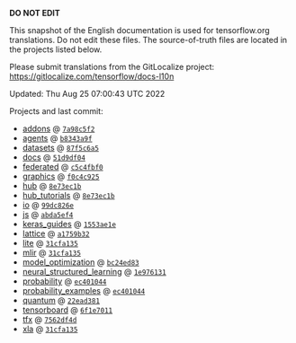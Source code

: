 __DO NOT EDIT__

This snapshot of the English documentation is used for tensorflow.org
translations. Do not edit these files. The source-of-truth files are located in
the projects listed below.

Please submit translations from the GitLocalize project: https://gitlocalize.com/tensorflow/docs-l10n

Updated: Thu Aug 25 07:00:43 UTC 2022

Projects and last commit:

- [addons](https://github.com/tensorflow/addons/tree/master/docs) @ <a href='https://github.com/tensorflow/addons/commit/7a98c5f2f940784b7480d736051be65040ed5fca'><code>7a98c5f2</code></a>
- [agents](https://github.com/tensorflow/agents/tree/master/docs) @ <a href='https://github.com/tensorflow/agents/commit/b8343a9f3330e8b2a040dc3eac7a4003eaf4790e'><code>b8343a9f</code></a>
- [datasets](https://github.com/tensorflow/datasets/tree/master/docs) @ <a href='https://github.com/tensorflow/datasets/commit/87f5c6a5a1925aa04d2894a476b24a169d50a151'><code>87f5c6a5</code></a>
- [docs](https://github.com/tensorflow/docs/tree/master/site/en) @ <a href='https://github.com/tensorflow/docs/commit/51d9df04233f9f2a0bb55feff7751eae525f8c8d'><code>51d9df04</code></a>
- [federated](https://github.com/tensorflow/federated/tree/main/docs) @ <a href='https://github.com/tensorflow/federated/commit/c5c4fbf0e79b423afe4eeeb127b5830110efcf61'><code>c5c4fbf0</code></a>
- [graphics](https://github.com/tensorflow/graphics/tree/master/tensorflow_graphics/g3doc) @ <a href='https://github.com/tensorflow/graphics/commit/f0c4c9256c9b1a6a5337762d763e4910631c65c4'><code>f0c4c925</code></a>
- [hub](https://github.com/tensorflow/hub/tree/master/docs) @ <a href='https://github.com/tensorflow/hub/commit/8e73ec1bb7d8018dd176a873c4ab030f4933f6ea'><code>8e73ec1b</code></a>
- [hub_tutorials](https://github.com/tensorflow/hub/tree/master/examples/colab) @ <a href='https://github.com/tensorflow/hub/commit/8e73ec1bb7d8018dd176a873c4ab030f4933f6ea'><code>8e73ec1b</code></a>
- [io](https://github.com/tensorflow/io/tree/master/docs) @ <a href='https://github.com/tensorflow/io/commit/99dc826e25f753efc33535826bdb10538e83667d'><code>99dc826e</code></a>
- [js](https://github.com/tensorflow/tfjs-website/tree/master/docs) @ <a href='https://github.com/tensorflow/tfjs-website/commit/abda5ef4621d1022ec25a417f3011954318ab6b9'><code>abda5ef4</code></a>
- [keras_guides](https://github.com/tensorflow/docs/tree/snapshot-keras/site/en/guide/keras) @ <a href='https://github.com/tensorflow/docs/commit/1553ae1e4a149be71703e2ee60173b3d1e0e8c00'><code>1553ae1e</code></a>
- [lattice](https://github.com/tensorflow/lattice/tree/master/docs) @ <a href='https://github.com/tensorflow/lattice/commit/a1759b3243131cafca37d46b1977362dec8abee3'><code>a1759b32</code></a>
- [lite](https://github.com/tensorflow/tensorflow/tree/master/tensorflow/lite/g3doc) @ <a href='https://github.com/tensorflow/tensorflow/commit/31cfa135ac4ff07574ac711d7a64e874e31000c9'><code>31cfa135</code></a>
- [mlir](https://github.com/tensorflow/tensorflow/tree/master/tensorflow/compiler/mlir/g3doc) @ <a href='https://github.com/tensorflow/tensorflow/commit/31cfa135ac4ff07574ac711d7a64e874e31000c9'><code>31cfa135</code></a>
- [model_optimization](https://github.com/tensorflow/model-optimization/tree/master/tensorflow_model_optimization/g3doc) @ <a href='https://github.com/tensorflow/model-optimization/commit/bc24ed839e7461572e7caf9204e6b8f0c3ec6461'><code>bc24ed83</code></a>
- [neural_structured_learning](https://github.com/tensorflow/neural-structured-learning/tree/master/g3doc) @ <a href='https://github.com/tensorflow/neural-structured-learning/commit/1e9761315153c88a9bfdebd7d081dac7fea3fedd'><code>1e976131</code></a>
- [probability](https://github.com/tensorflow/probability/tree/main/tensorflow_probability/g3doc) @ <a href='https://github.com/tensorflow/probability/commit/ec401044750619d79383f976d9bf80f91e8bc124'><code>ec401044</code></a>
- [probability_examples](https://github.com/tensorflow/probability/tree/main/tensorflow_probability/examples/jupyter_notebooks) @ <a href='https://github.com/tensorflow/probability/commit/ec401044750619d79383f976d9bf80f91e8bc124'><code>ec401044</code></a>
- [quantum](https://github.com/tensorflow/quantum/tree/master/docs) @ <a href='https://github.com/tensorflow/quantum/commit/22ead381acb6446d11b4be17e03d8a57fe59a429'><code>22ead381</code></a>
- [tensorboard](https://github.com/tensorflow/tensorboard/tree/master/docs) @ <a href='https://github.com/tensorflow/tensorboard/commit/6f1e701101f798d65d450542f400c758fcffdbeb'><code>6f1e7011</code></a>
- [tfx](https://github.com/tensorflow/tfx/tree/master/docs) @ <a href='https://github.com/tensorflow/tfx/commit/7562df4d65d9739dd549ff7a2e428b07ab7f5449'><code>7562df4d</code></a>
- [xla](https://github.com/tensorflow/tensorflow/tree/master/tensorflow/compiler/xla/g3doc) @ <a href='https://github.com/tensorflow/tensorflow/commit/31cfa135ac4ff07574ac711d7a64e874e31000c9'><code>31cfa135</code></a>

